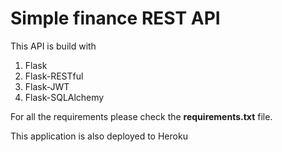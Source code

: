 # Simple finance REST API

This API is build with 
1. Flask
2. Flask-RESTful
3. Flask-JWT
4. Flask-SQLAlchemy

For all the requirements please check the __requirements.txt__ file.

This application is also deployed to Heroku